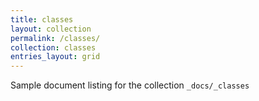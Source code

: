 ```yaml
---
title: classes
layout: collection
permalink: /classes/
collection: classes
entries_layout: grid
---
```


Sample document listing for the collection `_docs/_classes`
